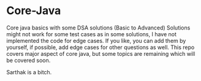 # Core-Java
Core java basics with some DSA solutions (Basic to Advanced)
Solutions might not work for some test cases as in some solutions, I have not implemented the code for edge cases. 
If you like, you can add them by yourself, if possible, add edge cases for other questions as well.
This repo covers major aspect of core java, but some topics are remaining which will be covered soon.

Sarthak is a bitch.
